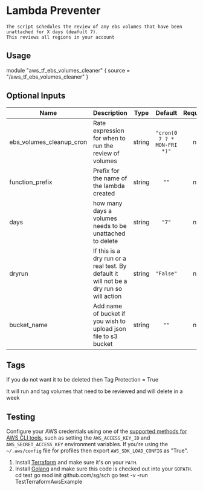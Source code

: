 # Lambda Preventer
```
The script schedules the review of any ebs volumes that have been unattached for X days (deafult 7). 
This reviews all regions in your account
```



## Usage


module "aws_tf_ebs_volumes_cleaner" {
  source = "/aws_tf_ebs_volumes_cleaner"
}

## Optional Inputs

| Name | Description | Type | Default | Required |
|------|-------------|:----:|:-----:|:-----:|
| ebs\_volumes\_cleanup\_cron | Rate expression for when to run the review of volumes| string | `"cron(0 7 ? * MON-FRI *)"` | no 
| function\_prefix | Prefix for the name of the lambda created | string | `""` | no |
| days| how many days a volumes needs to be unattached to delete| string | `"7"` | no |
| dryrun| If this is a dry run or a real test. By default it will not be a dry run so will action| string | `"False"` | no |
| bucket\_name| Add name of bucket if you wish to upload json file to s3 bucket| string | `""` | no |

## Tags
If you do not want it to be deleted then Tag
Protection = True

It will run and tag volumes that need to be reviewed and will delete in a week
## Testing 

Configure your AWS credentials using one of the [supported methods for AWS CLI
   tools](https://docs.aws.amazon.com/cli/latest/userguide/cli-chap-getting-started.html), such as setting the
   `AWS_ACCESS_KEY_ID` and `AWS_SECRET_ACCESS_KEY` environment variables. If you're using the `~/.aws/config` file for profiles then export `AWS_SDK_LOAD_CONFIG` as "True".
1. Install [Terraform](https://www.terraform.io/) and make sure it's on your `PATH`.
1. Install [Golang](https://golang.org/) and make sure this code is checked out into your `GOPATH`.
cd test
go mod init github.com/sg/sch
go test -v -run TestTerraformAwsExample
